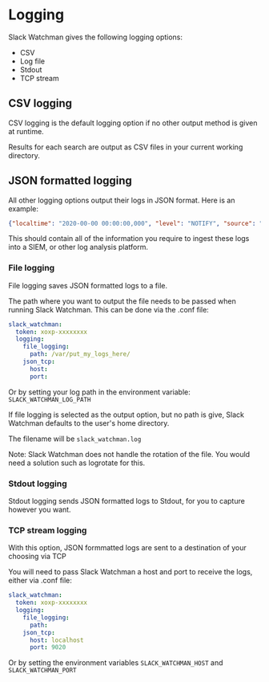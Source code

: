 # Logging
Slack Watchman gives the following logging options:
- CSV
- Log file
- Stdout
- TCP stream

## CSV logging
CSV logging is the default logging option if no other output method is given at runtime.

Results for each search are output as CSV files in your current working directory.

## JSON formatted logging
All other logging options output their logs in JSON format. Here is an example:

```json
{"localtime": "2020-00-00 00:00:00,000", "level": "NOTIFY", "source": "Slack Watchman", "workspace": "Westeros Inc", "scope": "messages", "type": "Twitter API Tokens", "severity": "90", "detection": {"channel_name": "lannister_chat", "message_id": "abc123", "permalink": "https://...", "posted_by": "tywin.lannister", "text": "<https://api.twitter.com/oauth/authorize?oauth_token=xXxXxX>", "timestamp": "2020-00-00 00:00:00"}}
```
This should contain all of the information you require to ingest these logs into a SIEM, or other log analysis platform.


### File logging
File logging saves JSON formatted logs to a file.

The path where you want to output the file needs to be passed when running Slack Watchman. This can be done via the .conf file:
```yaml
slack_watchman:
  token: xoxp-xxxxxxxx
  logging:
    file_logging:
      path: /var/put_my_logs_here/
    json_tcp:
      host:
      port:
```
Or by setting your log path in the environment variable: `SLACK_WATCHMAN_LOG_PATH`

If file logging is selected as the output option, but no path is give, Slack Watchman defaults to the user's home directory.

The filename will be `slack_watchman.log`

Note: Slack Watchman does not handle the rotation of the file. You would need a solution such as logrotate for this.

### Stdout logging
Stdout logging sends JSON formatted logs to Stdout, for you to capture however you want.

### TCP stream logging
With this option, JSON formmatted logs are sent to a destination of your choosing via TCP

You will need to pass Slack Watchman a host and port to receive the logs, either via .conf file:

```yaml
slack_watchman:
  token: xoxp-xxxxxxxx
  logging:
    file_logging:
      path:
    json_tcp:
      host: localhost
      port: 9020
```
Or by setting the environment variables `SLACK_WATCHMAN_HOST` and `SLACK_WATCHMAN_PORT`
